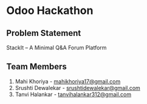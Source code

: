 # Odoo Hackathon

## Problem Statement 
StackIt – A Minimal Q&A Forum Platform

## Team Members
1. Mahi Khoriya - mahikhoriya17@gmail.com
2. Srushti Dewalekar - srushtidewalekar@gmail.com
3. Tanvi Halankar - tanvihalankar312@gmail.com
